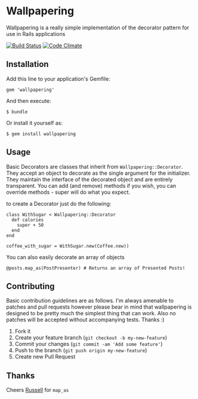 # Wallpapering

Wallpapering is a really simple implementation of the decorator pattern for use in Rails applications

[![Build Status](https://travis-ci.org/eightbitraptor/wallpapering.png)](https://travis-ci.org/eightbitraptor/wallpapering)
[![Code Climate](https://codeclimate.com/github/eightbitraptor/wallpapering.png)](https://codeclimate.com/github/eightbitraptor/wallpapering)


## Installation

Add this line to your application's Gemfile:

    gem 'wallpapering'

And then execute:

    $ bundle

Or install it yourself as:

    $ gem install wallpapering

## Usage

Basic Decorators are classes that inherit from `Wallpapering::Decorator`. They accept an object to decorate as the single argument for the initializer. They maintain the interface of the decorated object and are entirely transparent. You can add (and remove) methods if you wish, you can override methods - super will do what you expect.

to create a Decorator just do the following:

    class WithSugar < Wallpapering::Decorator
      def calories
        super + 50
      end
    end

    coffee_with_sugar = WithSugar.new(Coffee.new))

You can also easily decorate an array of objects

    @posts.map_as(PostPresenter) # Returns an array of Presented Posts!

## Contributing

Basic contribution guidelines are as follows. I'm always amenable to patches and pull requests however please bear in mind that wallpapering is designed to be pretty much the simplest thing that can work. Also no patches will be accepted without accompanying tests. Thanks :)

1. Fork it
2. Create your feature branch (`git checkout -b my-new-feature`)
3. Commit your changes (`git commit -am 'Add some feature'`)
4. Push to the branch (`git push origin my-new-feature`)
5. Create new Pull Request

## Thanks

Cheers [Russell](http://rsslldnphy.com/) for `map_as`
